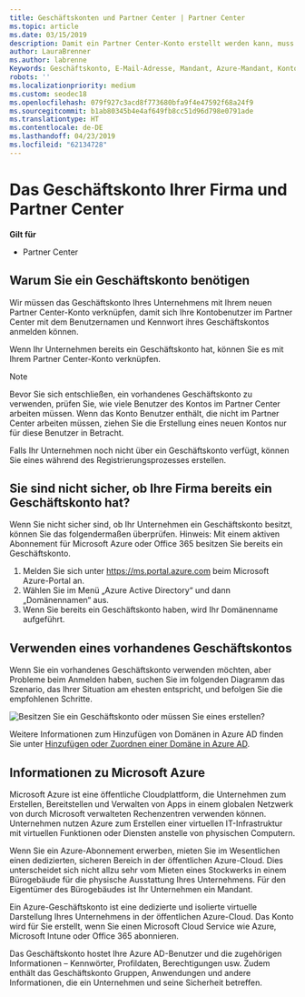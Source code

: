 ```yaml
---
title: Geschäftskonten und Partner Center | Partner Center
ms.topic: article
ms.date: 03/15/2019
description: Damit ein Partner Center-Konto erstellt werden kann, muss Ihr Unternehmen ein Geschäftskonto besitzen. Mit einem aktiven Abonnement für Microsoft Azure oder Office 365 besitzen Sie bereits ein Geschäftskonto.
author: LauraBrenner
ms.author: labrenne
Keywords: Geschäftskonto, E-Mail-Adresse, Mandant, Azure-Mandant, Konto erstellen, Domänenname
robots: ''
ms.localizationpriority: medium
ms.custom: seodec18
ms.openlocfilehash: 079f927c3acd8f773680bfa9f4e47592f68a24f9
ms.sourcegitcommit: b1ab80345b4e4af649fb8cc51d96d798e0791ade
ms.translationtype: HT
ms.contentlocale: de-DE
ms.lasthandoff: 04/23/2019
ms.locfileid: "62134728"
---
```

# <a name="your-company-work-account-and-partner-center"></a>Das Geschäftskonto Ihrer Firma und Partner Center  

**Gilt für**

-  Partner Center

## <a name="why-you-need-a-work-account"></a>Warum Sie ein Geschäftskonto benötigen

Wir müssen das Geschäftskonto Ihres Unternehmens mit Ihrem neuen Partner Center-Konto verknüpfen, damit sich Ihre Kontobenutzer im Partner Center mit dem Benutzernamen und Kennwort ihres Geschäftskontos anmelden können.

Wenn Ihr Unternehmen bereits ein Geschäftskonto hat, können Sie es mit Ihrem Partner Center-Konto verknüpfen. 

> [!NOTE]  
>  Bevor Sie sich entschließen, ein vorhandenes Geschäftskonto zu verwenden, prüfen Sie, wie viele Benutzer des Kontos im Partner Center arbeiten müssen. Wenn das Konto Benutzer enthält, die nicht im Partner Center arbeiten müssen, ziehen Sie die Erstellung eines neuen Kontos nur für diese Benutzer in Betracht.

Falls Ihr Unternehmen noch nicht über ein Geschäftskonto verfügt, können Sie eines während des Registrierungsprozesses erstellen. 

## <a name="not-sure-if-your-company-already-has-a-work-account"></a>Sie sind nicht sicher, ob Ihre Firma bereits ein Geschäftskonto hat?

Wenn Sie nicht sicher sind, ob Ihr Unternehmen ein Geschäftskonto besitzt, können Sie das folgendermaßen überprüfen. Hinweis: Mit einem aktiven Abonnement für Microsoft Azure oder Office 365 besitzen Sie bereits ein Geschäftskonto.
1.  Melden Sie sich unter https://ms.portal.azure.com beim Microsoft Azure-Portal an.
2.  Wählen Sie im Menü „Azure Active Directory“ und dann „Domänennamen“ aus.
3.  Wenn Sie bereits ein Geschäftskonto haben, wird Ihr Domänenname aufgeführt.

## <a name="using-an-existing-work-account"></a>Verwenden eines vorhandenes Geschäftskontos

Wenn Sie ein vorhandenes Geschäftskonto verwenden möchten, aber Probleme beim Anmelden haben, suchen Sie im folgenden Diagramm das Szenario, das Ihrer Situation am ehesten entspricht, und befolgen Sie die empfohlenen Schritte. 

![Besitzen Sie ein Geschäftskonto oder müssen Sie eines erstellen?](images/onboardingAADFlow.png)

Weitere Informationen zum Hinzufügen von Domänen in Azure AD finden Sie unter [Hinzufügen oder Zuordnen einer Domäne in Azure AD](https://docs.microsoft.com/azure/active-directory/active-directory-add-domain).

## <a name="about-microsoft-azure"></a>Informationen zu Microsoft Azure

Microsoft Azure ist eine öffentliche Cloudplattform, die Unternehmen zum Erstellen, Bereitstellen und Verwalten von Apps in einem globalen Netzwerk von durch Microsoft verwalteten Rechenzentren verwenden können. Unternehmen nutzen Azure zum Erstellen einer virtuellen IT-Infrastruktur mit virtuellen Funktionen oder Diensten anstelle von physischen Computern. 

Wenn Sie ein Azure-Abonnement erwerben, mieten Sie im Wesentlichen einen dedizierten, sicheren Bereich in der öffentlichen Azure-Cloud. Dies unterscheidet sich nicht allzu sehr vom Mieten eines Stockwerks in einem Bürogebäude für die physische Ausstattung Ihres Unternehmens. Für den Eigentümer des Bürogebäudes ist Ihr Unternehmen ein Mandant. 

Ein Azure-Geschäftskonto ist eine dedizierte und isolierte virtuelle Darstellung Ihres Unternehmens in der öffentlichen Azure-Cloud. Das Konto wird für Sie erstellt, wenn Sie einen Microsoft Cloud Service wie Azure, Microsoft Intune oder Office 365 abonnieren. 

Das Geschäftskonto hostet Ihre Azure AD-Benutzer und die zugehörigen Informationen – Kennwörter, Profildaten, Berechtigungen usw. Zudem enthält das Geschäftskonto Gruppen, Anwendungen und andere Informationen, die ein Unternehmen und seine Sicherheit betreffen. 
